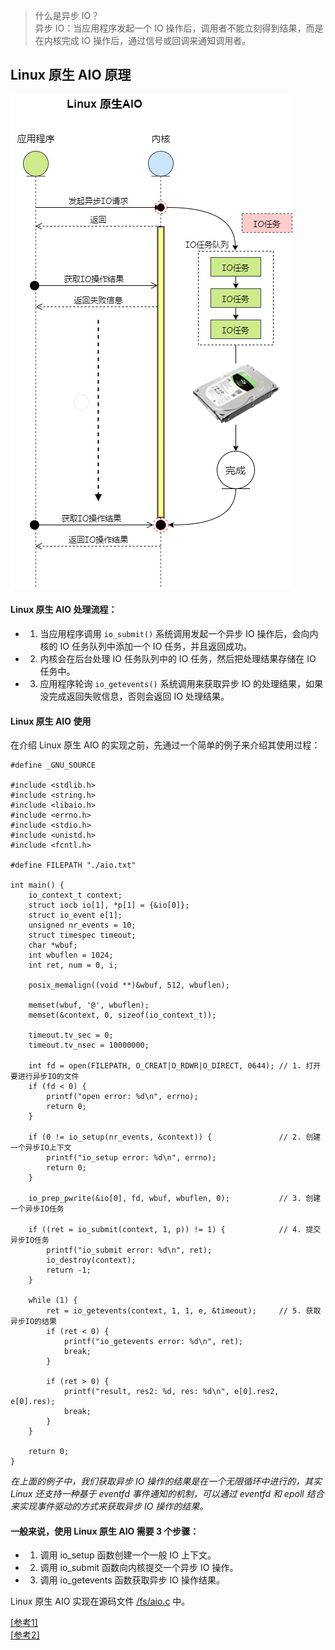 > 什么是异步 IO？  
> 异步 IO：当应用程序发起一个 IO 操作后，调用者不能立刻得到结果，而是在内核完成 IO 操作后，通过信号或回调来通知调用者。

## Linux 原生 AIO 原理  
![Linux Native Aio](images/linux_native_aio.png)   

#### Linux 原生 AIO 处理流程：
- 1. 当应用程序调用 `io_submit()` 系统调用发起一个异步 IO 操作后，会向内核的 IO 任务队列中添加一个 IO 任务，并且返回成功。
- 2. 内核会在后台处理 IO 任务队列中的 IO 任务，然后把处理结果存储在 IO 任务中。
- 3. 应用程序轮询 `io_getevents()` 系统调用来获取异步 IO 的处理结果，如果没完成返回失败信息，否则会返回 IO 处理结果。

#### Linux 原生 AIO 使用  
在介绍 Linux 原生 AIO 的实现之前，先通过一个简单的例子来介绍其使用过程：  
```
#define _GNU_SOURCE

#include <stdlib.h>
#include <string.h>
#include <libaio.h>
#include <errno.h>
#include <stdio.h>
#include <unistd.h>
#include <fcntl.h>

#define FILEPATH "./aio.txt"

int main() {
    io_context_t context;
    struct iocb io[1], *p[1] = {&io[0]};
    struct io_event e[1];
    unsigned nr_events = 10;
    struct timespec timeout;
    char *wbuf;
    int wbuflen = 1024;
    int ret, num = 0, i;

    posix_memalign((void **)&wbuf, 512, wbuflen);

    memset(wbuf, '@', wbuflen);
    memset(&context, 0, sizeof(io_context_t));

    timeout.tv_sec = 0;
    timeout.tv_nsec = 10000000;

    int fd = open(FILEPATH, O_CREAT|O_RDWR|O_DIRECT, 0644); // 1. 打开要进行异步IO的文件
    if (fd < 0) {
        printf("open error: %d\n", errno);
        return 0;
    }

    if (0 != io_setup(nr_events, &context)) {               // 2. 创建一个异步IO上下文
        printf("io_setup error: %d\n", errno);
        return 0;
    }

    io_prep_pwrite(&io[0], fd, wbuf, wbuflen, 0);           // 3. 创建一个异步IO任务

    if ((ret = io_submit(context, 1, p)) != 1) {            // 4. 提交异步IO任务
        printf("io_submit error: %d\n", ret);
        io_destroy(context);
        return -1;
    }

    while (1) {
        ret = io_getevents(context, 1, 1, e, &timeout);     // 5. 获取异步IO的结果
        if (ret < 0) {
            printf("io_getevents error: %d\n", ret);
            break;
        }

        if (ret > 0) {
            printf("result, res2: %d, res: %d\n", e[0].res2, e[0].res);
            break;
        }
    }

    return 0;
}
```
*在上面的例子中，我们获取异步 IO 操作的结果是在一个无限循环中进行的，其实 Linux 还支持一种基于 eventfd 事件通知的机制，可以通过 eventfd 和 epoll 结合来实现事件驱动的方式来获取异步 IO 操作的结果。*  

#### 一般来说，使用 Linux 原生 AIO 需要 3 个步骤：
- 1) 调用 io_setup 函数创建一个一般 IO 上下文。
- 2) 调用 io_submit 函数向内核提交一个异步 IO 操作。
- 3) 调用 io_getevents 函数获取异步 IO 操作结果。

Linux 原生 AIO 实现在源码文件 [/fs/aio.c](https://github.com/torvalds/linux/blob/master/fs/aio.c) 中。

[[参考1]](https://cloud.tencent.com/developer/article/1810604)  
[[参考2]](https://cloud.tencent.com/developer/article/1810605)  
